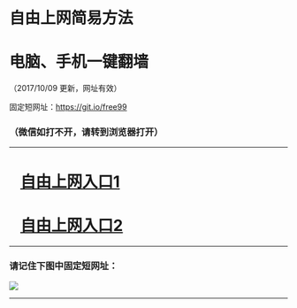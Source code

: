 ﻿# 自由上网简易方法

# 电脑、手机一键翻墙

（2017/10/09 更新，网址有效）

固定短网址：https://git.io/free99

### （微信如打不开，请转到浏览器打开）


***





# &nbsp;&nbsp; <a href="http://ft627918428.fwq-tz-1001.info/fwqtz01.html?t=10090014232 " target="_blank">自由上网入口1</a>
# &nbsp;&nbsp; <a href="http://ft2550127295.fwq-tz-1002.info/fwqtz02.html?t=10090013303 " target="_blank">自由上网入口2</a>
***

### 请记住下图中固定短网址：

<img src="https://s3-us-west-2.amazonaws.com/fwq-1001/yjfq-20170905okok.png" /> 


***

